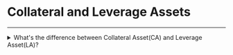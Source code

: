 # Collateral and Leverage Assets

---

<details><summary>What's the difference between Collateral Asset(CA) and Leverage Asset(LA)?</summary>

_Collateral assets are the cryptocurrencies that are used to secure your loans on UX (e.g. USDC, ATOM, USDT, stATOM, and those marked as “Collateral” on the UX app)._

_When you borrow funds, you have to deposit collateral assets first to ensure that the loan can be fully backed. If the value of your collateral assets decreases below a certain threshold, your position will be at risk of being liquidated._

_Leverage assets are the cryptocurrencies that you can only supply and borrow on UX. Leverage assets cannot be used as collateral._

_The UX community uses [Commonwealth](https://commonwealth.im/ux/discussions) to propose new assets to list. Listing an asset as a Collateral Asset or Leverage Asset is determined by the risk profile of the token._

_See more about [risk assessment methodology](https://learning.ux.xyz/governance/asset-listing/risk-assessment-methodology.html)._

</details>
